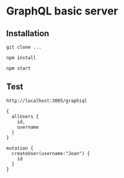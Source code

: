 # GraphQL basic server

## Installation

`git clone ...`

`npm install`

`npm start`

## Test

`http://localhost:3005/graphiql`

```
{
  allUsers {
    id,
    username
  }
}
```

```
mutation {
  createUser(username:"Jean") {
    id
  }
}
```
